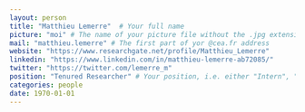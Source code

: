 ```yaml
---
layout: person
title: "Matthieu Lemerre"  # Your full name
picture: "moi" # The name of your picture file without the .jpg extension
mail: "matthieu.lemerre" # The first part of yor @cea.fr address
website: "https://www.researchgate.net/profile/Matthieu_Lemerre"
linkedin: "https://www.linkedin.com/in/matthieu-lemerre-ab72085/"
twitter: "https://twitter.com/lemerre_m"
position: "Tenured Researcher" # Your position, i.e. either "Intern", "PhD Student", "Postdoc" or "Tenured Researcher"
categories: people
date: 1970-01-01
---
```


